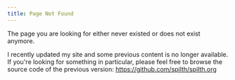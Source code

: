 ```yaml
---
title: Page Not Found
---
```


The page you are looking for either never existed or does not exist anymore.

I recently updated my site and some previous content is no longer available. If you're looking for something in particular, please feel free to browse the source code of the previous version: <https://github.com/spilth/spilth.org>

